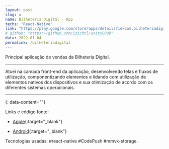 ```yaml
---
layout: post
slug: u
name: Bilheteria Digital - App
techs: "React-Native" 
link: "https://play.google.com/store/apps/details?id=com.bilheteriadigital.mobile&gl=US" 
# github: "https://github.com/izichtl/unityCRUD" 
data: 2022-01-04
permalink: /bilheteriadigital
---
```


Principal aplicação de vendas da Bilheteria Digital. 


___
Atuei na camada front-end da aplicação, desenvolvendo telas e fluxos de utilização, componentizando elementos e lidando com utilização de elementos nativos dos dispositivos e sua otimização de acordo com os diferentes sistemas operacionais.


---
{: data-content=""}

Links e código fonte:

- [Apple](https://apps.apple.com/br/app/bilheteria-digital/id894687107){:target="_blank"}

- [Android](https://play.google.com/store/apps/details?id=com.bilheteriadigital.mobile&gl=US&pli=1){:target="_blank"}

Tecnologias usadas: #react-native #CodePush #mmvk-storage.
